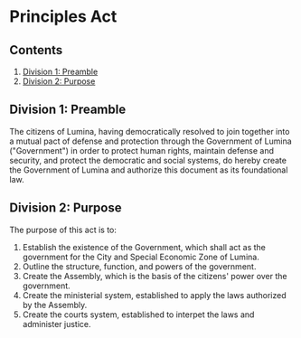 # Principles Act

## Contents

1. [Division 1: Preamble](https://github.com/lumina-gov/laws/blob/main/in_force/constitution/principles.md#division-1-preamble)
2. [Division 2: Purpose](https://github.com/lumina-gov/laws/blob/main/in_force/constitution/principles.md#division-2-purpose)

## Division 1: Preamble
The citizens of Lumina, having democratically resolved to join together into a mutual pact of defense and protection through the Government of Lumina ("Government") in order to protect human rights, maintain defense and security, and protect the democratic and social systems, do hereby create the Government of Lumina and authorize this document as its foundational law.

## Division 2: Purpose
The purpose of this act is to:

1. Establish the existence of the Government, which shall act as the government for the City and Special Economic Zone of Lumina.
2. Outline the structure, function, and powers of the government.
3. Create the Assembly, which is the basis of the citizens' power over the government.
4. Create the ministerial system, established to apply the laws authorized by the Assembly.
5. Create the courts system, established to interpet the laws and administer justice.
